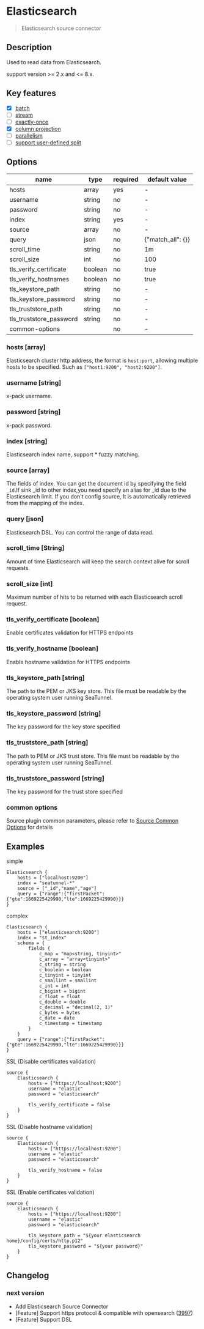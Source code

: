 # Elasticsearch

> Elasticsearch source connector

## Description

Used to read data from Elasticsearch.

support version >= 2.x and <= 8.x.

## Key features

- [x] [batch](../../concept/connector-v2-features.md)
- [ ] [stream](../../concept/connector-v2-features.md)
- [ ] [exactly-once](../../concept/connector-v2-features.md)
- [x] [column projection](../../concept/connector-v2-features.md)
- [ ] [parallelism](../../concept/connector-v2-features.md)
- [ ] [support user-defined split](../../concept/connector-v2-features.md)

## Options

|          name           |  type   | required |   default value   |
|-------------------------|---------|----------|-------------------|
| hosts                   | array   | yes      | -                 |
| username                | string  | no       | -                 |
| password                | string  | no       | -                 |
| index                   | string  | yes      | -                 |
| source                  | array   | no       | -                 |
| query                   | json    | no       | {"match_all": {}} |
| scroll_time             | string  | no       | 1m                |
| scroll_size             | int     | no       | 100               |
| tls_verify_certificate  | boolean | no       | true              |
| tls_verify_hostnames    | boolean | no       | true              |
| tls_keystore_path       | string  | no       | -                 |
| tls_keystore_password   | string  | no       | -                 |
| tls_truststore_path     | string  | no       | -                 |
| tls_truststore_password | string  | no       | -                 |
| common-options          |         | no       | -                 |

### hosts [array]

Elasticsearch cluster http address, the format is `host:port`, allowing multiple hosts to be specified. Such as `["host1:9200", "host2:9200"]`.

### username [string]

x-pack username.

### password [string]

x-pack password.

### index [string]

Elasticsearch index name, support * fuzzy matching.

### source [array]

The fields of index.
You can get the document id by specifying the field `_id`.If sink _id to other index,you need specify an alias for _id due to the Elasticsearch limit.
If you don't config source, It is automatically retrieved from the mapping of the index.

### query [json]

Elasticsearch DSL.
You can control the range of data read.

### scroll_time [String]

Amount of time Elasticsearch will keep the search context alive for scroll requests.

### scroll_size [int]

Maximum number of hits to be returned with each Elasticsearch scroll request.

### tls_verify_certificate [boolean]

Enable certificates validation for HTTPS endpoints

### tls_verify_hostname [boolean]

Enable hostname validation for HTTPS endpoints

### tls_keystore_path [string]

The path to the PEM or JKS key store. This file must be readable by the operating system user running SeaTunnel.

### tls_keystore_password [string]

The key password for the key store specified

### tls_truststore_path [string]

The path to PEM or JKS trust store. This file must be readable by the operating system user running SeaTunnel.

### tls_truststore_password [string]

The key password for the trust store specified

### common options

Source plugin common parameters, please refer to [Source Common Options](common-options.md) for details

## Examples

simple

```hocon
Elasticsearch {
    hosts = ["localhost:9200"]
    index = "seatunnel-*"
    source = ["_id","name","age"]
    query = {"range":{"firstPacket":{"gte":1669225429990,"lte":1669225429990}}}
}
```

complex

```hocon
Elasticsearch {
    hosts = ["elasticsearch:9200"]
    index = "st_index"
    schema = {
        fields {
            c_map = "map<string, tinyint>"
            c_array = "array<tinyint>"
            c_string = string
            c_boolean = boolean
            c_tinyint = tinyint
            c_smallint = smallint
            c_int = int
            c_bigint = bigint
            c_float = float
            c_double = double
            c_decimal = "decimal(2, 1)"
            c_bytes = bytes
            c_date = date
            c_timestamp = timestamp
        }
    }
    query = {"range":{"firstPacket":{"gte":1669225429990,"lte":1669225429990}}}
}
```

SSL (Disable certificates validation)

```hocon
source {
    Elasticsearch {
        hosts = ["https://localhost:9200"]
        username = "elastic"
        password = "elasticsearch"
        
        tls_verify_certificate = false
    }
}
```

SSL (Disable hostname validation)

```hocon
source {
    Elasticsearch {
        hosts = ["https://localhost:9200"]
        username = "elastic"
        password = "elasticsearch"
        
        tls_verify_hostname = false
    }
}
```

SSL (Enable certificates validation)

```hocon
source {
    Elasticsearch {
        hosts = ["https://localhost:9200"]
        username = "elastic"
        password = "elasticsearch"
        
        tls_keystore_path = "${your elasticsearch home}/config/certs/http.p12"
        tls_keystore_password = "${your password}"
    }
}
```

## Changelog

### next version

- Add Elasticsearch Source Connector
- [Feature] Support https protocol & compatible with opensearch ([3997](https://github.com/apache/seatunnel/pull/3997))
- [Feature] Support DSL

